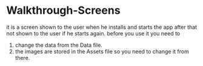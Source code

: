 # Walkthrough-Screens

it is a screen shown to the user when he installs and starts the app after that not shown to the user if he starts again. 
before you use it you need to 
1. change the data from the Data file.
2. the images are stored in the Assets file so you need to change it from there. 


